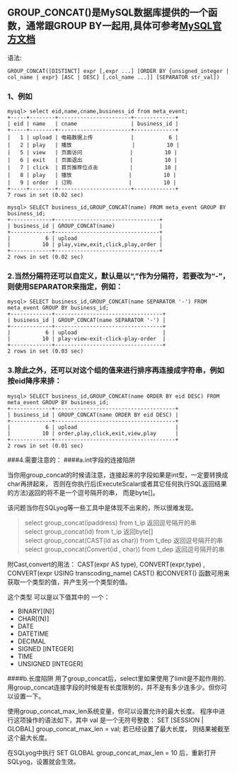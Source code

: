 ## GROUP_CONCAT()是MySQL数据库提供的一个函数，通常跟GROUP BY一起用,具体可参考[MySQL官方文档](http://dev.mysql.com/doc/refman/5.0/en/group-by-functions.html#function_group-concat)

语法:

```
GROUP_CONCAT([DISTINCT] expr [,expr ...] [ORDER BY {unsigned_integer | col_name | expr} [ASC | DESC] [,col_name ...]] [SEPARATOR str_val])
```
### 1、例如
```
mysql> select eid,name,cname,business_id from meta_event;
+-----+--------+-----------------------+-------------+
| eid | name   | cname                 | business_id |
+-----+--------+-----------------------+-------------+
|   1 | upload | 电箱数据上传            |           6 |
|   2 | play   | 播放                   |          10 |
|   5 | view   | 页面访问               |          10 |
|   6 | exit   | 页面退出               |          10 |
|   7 | click  | 首页推荐位点击          |          10 |
|   8 | play   | 播放                  |          10 |
|   9 | order  | 订购                  |          10 |
+-----+--------+-----------------------+-------------+
7 rows in set (0.02 sec)

mysql> SELECT business_id,GROUP_CONCAT(name) FROM meta_event GROUP BY business_id;
+-------------+---------------------------------+
| business_id | GROUP_CONCAT(name)              |
+-------------+---------------------------------+
|           6 | upload                          |
|          10 | play,view,exit,click,play,order |
+-------------+---------------------------------+
2 rows in set (0.02 sec)
```
### 2.当然分隔符还可以自定义，默认是以“,”作为分隔符，若要改为“-”，则使用SEPARATOR来指定，例如：

```
mysql> SELECT business_id,GROUP_CONCAT(name SEPARATOR '-') FROM meta_event GROUP BY business_id;
+-------------+----------------------------------+
| business_id | GROUP_CONCAT(name SEPARATOR '-') |
+-------------+----------------------------------+
|           6 | upload                           |
|          10 | play-view-exit-click-play-order  |
+-------------+----------------------------------+
2 rows in set (0.03 sec)
```
### 3.除此之外，还可以对这个组的值来进行排序再连接成字符串，例如按eid降序来排：
```
mysql> SELECT business_id,GROUP_CONCAT(name ORDER BY eid DESC) FROM meta_event GROUP BY business_id;
+-------------+--------------------------------------+
| business_id | GROUP_CONCAT(name ORDER BY eid DESC) |
+-------------+--------------------------------------+
|           6 | upload                               |
|          10 | order,play,click,exit,view,play      |
+-------------+--------------------------------------+
2 rows in set (0.01 sec)
```
###4.需要注意的：
####a.int字段的连接陷阱

当你用group_concat的时候请注意，连接起来的字段如果是int型，一定要转换成char再拼起来，
否则在你执行后(ExecuteScalar或者其它任何执行SQL返回结果的方法)返回的将不是一个逗号隔开的串，
而是byte[]。

该问题当你在SQLyog等一些工具中是体现不出来的，所以很难发现。

> select group\_concat(ipaddress) from t_ip 返回逗号隔开的串  
> select group\_concat(id) from t_ip 返回byte[]  
> select group\_concat(CAST(id as char)) from t_dep 返回逗号隔开的串  
> select group\_concat(Convert(id , char)) from t_dep 返回逗号隔开的串  

附Cast,convert的用法：
CAST(expr AS type), CONVERT(expr,type) , CONVERT(expr USING transcoding_name)
CAST() 和CONVERT() 函数可用来获取一个类型的值，并产生另一个类型的值。

这个类型 可以是以下值其中的 一个：

* BINARY[(N)]
* CHAR[(N)]
* DATE
* DATETIME
* DECIMAL
* SIGNED [INTEGER]
* TIME
* UNSIGNED [INTEGER]

####b.长度陷阱
用了group_concat后，select里如果使用了limit是不起作用的.
用group_concat连接字段的时候是有长度限制的，并不是有多少连多少。但你可以设置一下。

使用group_concat_max_len系统变量，你可以设置允许的最大长度。
程序中进行这项操作的语法如下，其中 val 是一个无符号整数：
SET [SESSION | GLOBAL] group_concat_max_len = val;
若已经设置了最大长度， 则结果被截至这个最大长度。

在SQLyog中执行 SET GLOBAL group_concat_max_len = 10 后，重新打开SQLyog，设置就会生效。

